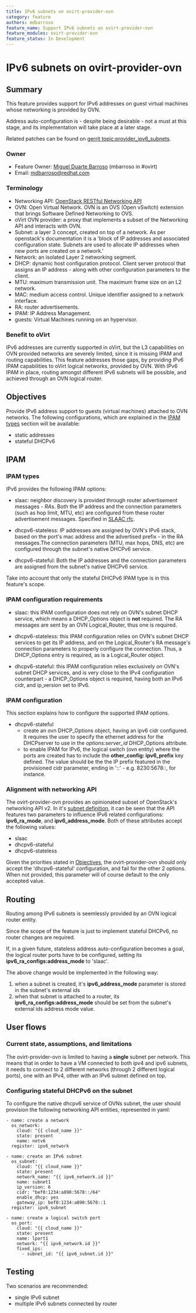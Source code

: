 ```yaml
---
title: IPv6 subnets on ovirt-provider-ovn
category: feature
authors: mdbarroso
feature_name: Support IPv6 subnets on ovirt-provider-ovn
feature_modules: ovirt-provider-ovn
feature_status: In Development
---
```


# IPv6 subnets on ovirt-provider-ovn

## Summary

This feature provides support for IPv6 addresses on guest virtual machines
whose networking is provided by OVN.

Address auto-configuration is - despite being desirable - not a must at this
stage, and its implementation will take place at a later stage.

Related patches can be found on [gerrit topic:provider_ipv6_subnets](https://gerrit.ovirt.org/#/q/topic:provider_ipv6_subnets).

### Owner
* Feature Owner: [Miguel Duarte Barroso](https://github.com/maiqueb) (mbarroso in #ovirt)
* Email: <mdbarroso@redhat.com>

### Terminology

* Networking API: [OpenStack RESTful Networking API](https://developer.openstack.org/api-ref/network/v2/)
* OVN: Open Virtual Network. OVN is an OVS (Open vSwitch) extension that
brings Software Defined Networking to OVS.
* oVirt OVN provider: a proxy that implements a subset of the Networking API
and interacts with OVN.
* Subnet: a layer 3 concept, created on top of a network. As per openstack's documentation it is a 'block of IP addresses and associated configuration state. Subnets are used to allocate IP addresses when new ports are created on a network.'
* Network: an isolated Layer 2 networking segment.
* DHCP: dynamic host configuration protocol. Client server protocol that assigns an IP address - along with other configuration parameters to the client.
* MTU: maximum transmission unit. The maximum frame size on an L2 network.
* MAC: medium access control. Unique identifier assigned to a network interface.
* RA: router advertisements.
* IPAM: IP Address Management.
* guests: Virtual Machines running on an hypervisor.

### Benefit to oVirt

IPv6 addresses are currently supported in oVirt, but the L3 capabilities on OVN
provided networks are severely limited, since it is missing IPAM and routing
capabilities.
This feature addresses those gaps, by providing IPv6 IPAM capabilities to oVirt
logical networks, provided by OVN.
With IPv6 IPAM in place, routing amongst different IPv6 subnets will be
possible, and achieved through an OVN logical router.

## Objectives

Provide IPv6 address support to guests (virtual machines) attached to OVN networks.
The following configurations, which are explained in the [IPAM types](#ipam-types) section will be available:

* static addresses
* stateful DHCPv6

## IPAM

### IPAM types

IPv6 provides the following IPAM options:

* slaac: neighbor discovery is provided through router advertisement messages - *RA*s. Both the IP address and the connection parameters (such as hop limit, MTU, etc) are configured from these router advertisement messages. Specified in [SLAAC rfc](https://tools.ietf.org/html/rfc4862).

* dhcpv6-stateless: IP addresses are assigned by OVN's IPv6 stack, based on the port's mac address and the advertised prefix - in the RA messages.The connection parameters (MTU, max hops, DNS, etc) are configured through the subnet's native DHCPv6 service.

* dhcpv6-stateful: Both the IP addresses and the connection parameters are assigned from the subnet's native DHCPv6 service.

Take into account that only the stateful DHCPv6 IPAM type is in this feature's scope.

### IPAM configuration requirements

* slaac: this IPAM configuration does not rely on OVN's subnet DHCP service, which means a DHCP_Options object is **not** required. The RA messages are sent by an OVN Logical_Router, thus one is required.

* dhcpv6-stateless: this IPAM configuration relies on OVN's subnet DHCP services to get its IP address, and on the Logical_Router's RA message's connection parameters to properly configure the connection. Thus, a DHCP_Options entry is required, as is a Logical_Router object.

* dhcpv6-stateful: this IPAM configuration relies exclusively on OVN's subnet DHCP services, and is very close to the IPv4 configuration counterpart - a DHCP_Options object is required, having both an IPv6 cidr, and ip_version set to IPv6.

### IPAM configuration

This section explains how to configure the supported IPAM options.

* dhcpv6-stateful
  - create an ovn DHCP_Options object, having an ipv6 cidr configured.
    It requires the user to specify the ethernet address for the DHCPserver
    to use in the *options:server_id* DHCP_Options attribute.
  - to enable IPAM for IPv6, the logical switch (ovn entity) where the ports are
    created has to include the **other_config: ipv6_prefix** key defined.
    The value should be the the IP prefix featured in the provisioned cidr
    parameter, ending in '::' - e.g. 8230:5678::, for instance.

### Alignment with networking API

The ovirt-provider-ovn provides an opinionated subset of OpenStack's networking API v2. In it's [subnet definition](https://developer.openstack.org/api-ref/network/v2/?expanded=create-subnet-detail#create-subnet), it can be seen that the API features two parameters to influence IPv6 related configurations: **ipv6_ra_mode**, and **ipv6_address_mode**. Both of these attributes accept the following values:

* slaac
* dhcpv6-stateful
* dhcpv6-stateless

Given the priorities stated in [Objectives](#objectives), the ovirt-provider-ovn should only accept the 'dhcpv6-stateful' configuration, and fail for the other 2 options. When not provided, this parameter will of course default to the only accepted value.

## Routing

Routing among IPv6 subnets is seemlessly provided by an OVN logical router
entity.

Since the scope of the feature is just to implement stateful DHCPv6, no router
changes are required.

If, in a given future, stateless address auto-configuration becomes a goal,
the logical router ports have to be configured, setting its
**ipv6_ra_configs:address_mode** to 'slaac'.

The above change would be implemented in the following way:
1. when a subnet is created, it's **ipv6_address_mode** parameter is stored in
the subnet's external ids
2. when that subnet is attached to a router, its **ipv6_ra_configs:address_mode**
should be set from the subnet's external ids address mode value.

## User flows

### Current state, assumptions, and limitations

The ovirt-provider-ovn is limited to having a **single** subnet per network.
This means that in order to have a VM connected to both ipv4 and ipv6 subnets,
it needs to connect to 2 different networks (through 2 different logical ports),
one with an IPv4, other with an IPv6 subnet defined on top.

### Configuring stateful DHCPv6 on the subnet

To configure the native dhcpv6 service of OVNs subnet, the user should
provision the following networking API entities, represented in yaml:

~~~~~
- name: create a network
  os_network:
    cloud: "{{ cloud_name }}"
    state: present
    name: netv6
  register: ipv6_network

- name: create an IPv6 subnet
  os_subnet:
    cloud: "{{ cloud_name }}"
    state: present
    network_name: "{{ ipv6_network.id }}"
    name: subnet1
    ip_version: 6
    cidr: "bef0:1234:a890:5678::/64"
    enable_dhcp: yes
    gateway_ip: bef0:1234:a890:5678::1
  register: ipv6_subnet

- name: create a logical switch port
  os_port:
    cloud: "{{ cloud_name }}"
    state: present
    name: lport1
    network: "{{ ipv6_network.id }}"
    fixed_ips:
      - subnet_id: "{{ ipv6_subnet.id }}"
~~~~~

## Testing

Two scenarios are recommended:
  - single IPv6 subnet
  - multiple IPv6 subnets connected by router

